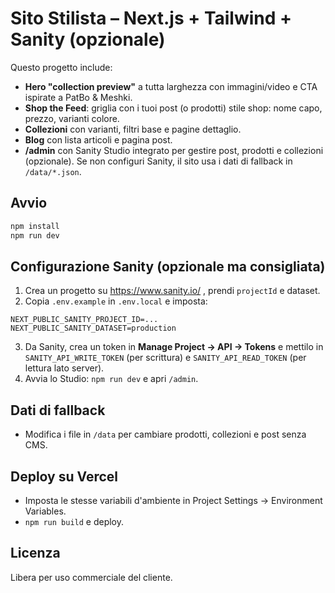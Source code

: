 
# Sito Stilista – Next.js + Tailwind + Sanity (opzionale)

Questo progetto include:
- **Hero "collection preview"** a tutta larghezza con immagini/video e CTA ispirate a PatBo & Meshki.
- **Shop the Feed**: griglia con i tuoi post (o prodotti) stile shop: nome capo, prezzo, varianti colore.
- **Collezioni** con varianti, filtri base e pagine dettaglio.
- **Blog** con lista articoli e pagina post.
- **/admin** con Sanity Studio integrato per gestire post, prodotti e collezioni (opzionale). Se non configuri Sanity, il sito usa i dati di fallback in `/data/*.json`.

## Avvio
```bash
npm install
npm run dev
```

## Configurazione Sanity (opzionale ma consigliata)
1) Crea un progetto su https://www.sanity.io/ , prendi `projectId` e dataset.
2) Copia `.env.example` in `.env.local` e imposta:
```
NEXT_PUBLIC_SANITY_PROJECT_ID=...
NEXT_PUBLIC_SANITY_DATASET=production
```
3) Da Sanity, crea un token in **Manage Project → API → Tokens** e mettilo in `SANITY_API_WRITE_TOKEN` (per scrittura) e `SANITY_API_READ_TOKEN` (per lettura lato server).
4) Avvia lo Studio: `npm run dev` e apri `/admin`.

## Dati di fallback
- Modifica i file in `/data` per cambiare prodotti, collezioni e post senza CMS.

## Deploy su Vercel
- Imposta le stesse variabili d'ambiente in Project Settings → Environment Variables.
- `npm run build` e deploy.

## Licenza
Libera per uso commerciale del cliente.
